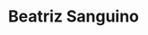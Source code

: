 ---
# Display name
title: Beatriz Sanguino

# Full name (for SEO)
first_name: Beatriz Sanguino
last_name:  Sanguino

# Username (this should match the folder name)
authors:
  - Beatriz Sanguino

# Is this the primary user of the site?
superuser: false

# Role/position
role: Associate Professor
 

# Organizations/Affiliations
organizations:
  - name: Stipendiat
  - name: Institutt for havromsoperasjoner og byggteknikk
    url: 'https://www.ntnu.no/ihb'
  - name: Institutt for språk og litteratur
    url: 'https://www.ntnu.no/isl'
# Short bio (displayed in user profile at end of posts)
#bio: My research interests include distributed robotics, mobile computing and programmable matter.

# Social/Academic Networking
# For available icons, see: https://docs.hugoblox.com/getting-started/page-builder/#icons
#   For an email link, use "fas" icon pack, "envelope" icon, and a link in the
#   form "mailto:your-email@example.com" or "#contact" for contact widget.
social:
  - icon: envelope
    icon_pack: fas
    link: 'mailto:beatriz.i.s.c.d.c.sanguino@ntnu.no'
  - icon: google-scholar
    icon_pack: ai
    link: https://www.ntnu.no/ansatte/beatriz.i.s.c.d.c.sanguino
  - icon: twitter
    icon_pack: fab
    link: https://www.ntnu.no/ansatte/beatriz.i.s.c.d.c.sanguino
  - icon: github
    icon_pack: fab
    link: https://www.ntnu.no/ansatte/beatriz.i.s.c.d.c.sanguino



# Link to a PDF of your resume/CV from the About widget.
# To enable, copy your resume/CV to `static/files/cv.pdf` and uncomment the lines below.
# - icon: cv
#   icon_pack: ai
#   link: files/cv.pdf

# Enter email to display Gravatar (if Gravatar enabled in Config)
email: 'beatriz.i.s.c.d.c.sanguino@ntnu.no'

# Organizational groups that you belong to (for People widget)
#   Set this to `[]` or comment out if you are not using People widget.
user_groups:
  - PhD Candidate
 
---